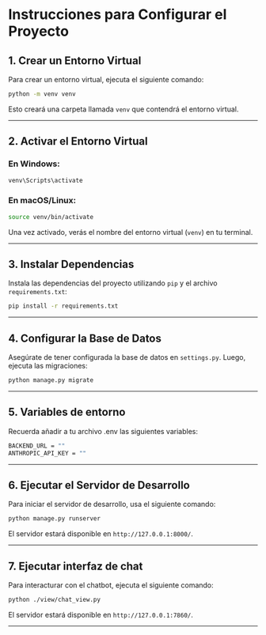 # Instrucciones para Configurar el Proyecto

## 1. Crear un Entorno Virtual

Para crear un entorno virtual, ejecuta el siguiente comando:

```bash
python -m venv venv
```

Esto creará una carpeta llamada `venv` que contendrá el entorno virtual.

---

## 2. Activar el Entorno Virtual

### En Windows:
```bash
venv\Scripts\activate
```

### En macOS/Linux:
```bash
source venv/bin/activate
```

Una vez activado, verás el nombre del entorno virtual (`venv`) en tu terminal.

---

## 3. Instalar Dependencias

Instala las dependencias del proyecto utilizando `pip` y el archivo `requirements.txt`:

```bash
pip install -r requirements.txt
```

---

## 4. Configurar la Base de Datos

Asegúrate de tener configurada la base de datos en `settings.py`. Luego, ejecuta las migraciones:

```bash
python manage.py migrate
```

---

## 5. Variables de entorno

Recuerda añadir a tu archivo .env las siguientes variables:

```bash
BACKEND_URL = ""
ANTHROPIC_API_KEY = ""
```

---

## 6. Ejecutar el Servidor de Desarrollo

Para iniciar el servidor de desarrollo, usa el siguiente comando:

```bash
python manage.py runserver
```

El servidor estará disponible en `http://127.0.0.1:8000/`.

---

## 7. Ejecutar interfaz de chat

Para interacturar con el chatbot, ejecuta el siguiente comando:

```bash
python ./view/chat_view.py
```

El servidor estará disponible en `http://127.0.0.1:7860/`.

---
